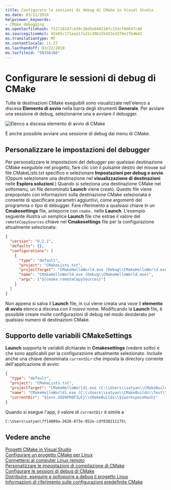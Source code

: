 ```yaml
---
title: Configurare le sessioni di debug di CMake in Visual Studio
ms.date: 03/21/2019
helpviewer_keywords:
- CMake debugging
ms.openlocfilehash: 712728247c439c38d5e640118fc153cf89647c80
ms.sourcegitcommit: 42e65c171aaa17a15c20b155d22e3378e27b4642
ms.translationtype: MT
ms.contentlocale: it-IT
ms.lasthandoff: 03/22/2019
ms.locfileid: "58356166"
---
```

# <a name="configure-cmake-debugging-sessions"></a>Configurare le sessioni di debug di CMake

Tutte le destinazioni CMake eseguibili sono visualizzate nell'elenco a discesa **Elemento di avvio** nella barra degli strumenti **Generale**. Per avviare una sessione di debug, selezionarne una e avviare il debugger.

![Elenco a discesa elemento di avvio di CMake](media/cmake-startup-item-dropdown.png "Elemento di avvio di CMake, elenco a discesa")

È anche possibile avviare una sessione di debug dai menu di CMake.

## <a name="customize-debugger-settings"></a>Personalizzare le impostazioni del debugger

Per personalizzare le impostazioni del debugger per qualsiasi destinazione CMake eseguibile nel progetto, fare clic con il pulsante destro del mouse sul file CMakeLists.txt specifico e selezionare **Impostazioni per debug e avvio**. (Oppure selezionare una destinazione nel **visualizzazione di destinazioni** nelle **Esplora soluzioni**.) Quando si seleziona una destinazione CMake nel sottomenu, un file denominato **Launch** viene creato. Questo file viene prepopolato con informazioni sulla destinazione CMake selezionata e consente di specificare parametri aggiuntivi, come argomenti del programma o tipo di debugger. Fare riferimento a qualsiasi chiave in un **Cmakesettings** file, anteporre con `cmake.` nelle **Launch**. L'esempio seguente illustra un semplice **Launch** file che estrae il valore del `remoteCopySources` chiave nel **Cmakesettings** file per la configurazione attualmente selezionata:

```json
{
  "version": "0.2.1",
  "defaults": {},
  "configurations": [
    {
      "type": "default",
      "project": "CMakeLists.txt",
      "projectTarget": "CMakeHelloWorld.exe (Debug\\CMakeHelloWorld.exe)",
      "name": "CMakeHelloWorld.exe (Debug\\CMakeHelloWorld.exe)",
      "args": ["${cmake.remoteCopySources}"]
    }
  ]
}
```

Non appena si salva il **Launch** file, in cui viene creata una voce il **elemento di avvio** elenco a discesa con il nuovo nome. Modificando la **Launch** file, è possibile creare molte configurazioni di debug nel modo desiderato per qualsiasi numero di destinazioni CMake.

## <a name="support-for-cmakesettings-variables"></a>Supporto delle variabili CMakeSettings

 **Launch** supporta le variabili dichiarate in **Cmakesettings** (vedere sotto) e che sono applicabili per la configurazione attualmente selezionato. Include anche una chiave denominata `currentDir` che imposta la directory corrente dell'applicazione di avvio:

```json
{
  "type": "default",
  "project": "CMakeLists.txt",
  "projectTarget": "CMakeHelloWorld1.exe (C:\\Users\\satyan\\CMakeBuilds\\Test\\Debug\\CMakeHelloWorld1.exe)",
  "name": "CMakeHelloWorld1.exe (C:\\Users\\satyan\\CMakeBuilds\\Test\\Debug\\CMakeHelloWorld1.exe)",
  "currentDir": "${env.USERPROFILE}\\CMakeBuilds\\${workspaceHash}"
}
```

Quando si esegue l'app, il valore di `currentDir` è simile a

```cmd
C:\Users\satyan\7f14809a-2626-873e-952e-cdf038211175\
```
## <a name="see-also"></a>Vedere anche

[Progetti CMake in Visual Studio](cmake-projects-in-visual-studio.md)<br/>
[Configurare un progetto CMake per Linux](../linux/cmake-linux-project.md)<br/>
[Connettersi al computer Linux remoto](../linux/connect-to-your-remote-linux-computer.md)<br/>
[Personalizzare le impostazioni di compilazione di CMake](customize-cmake-settings.md)<br/>
[Configurare le sessioni di debug di CMake](configure-cmake-debugging-sessions.md)<br/>
[Distribuire, eseguire e sottoporre a debug il progetto Linux](../linux/deploy-run-and-debug-your-linux-project.md)<br/>
[Informazioni di riferimento sulle configurazioni predefinite CMake](cmake-predefined-configuration-reference.md)<br/>